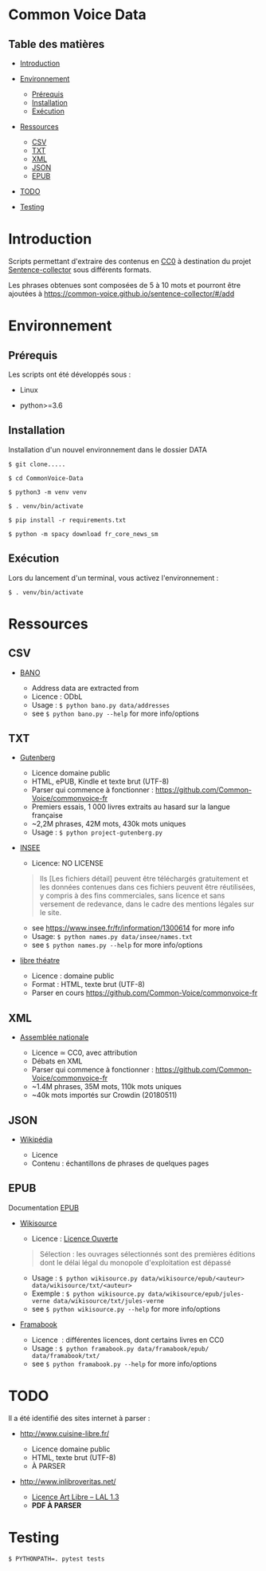 # Common Voice Data

## Table des matières

- [Introduction](#introduction)

- [Environnement](#environnement)

  - [Prérequis](#prérequis)
  - [Installation](#installation)
  - [Exécution](#execution)

- [Ressources](#ressources)

  - [CSV](#csv)
  - [TXT](#txt)
  - [XML](#xml)
  - [JSON](#json)
  - [EPUB](#epub)

- [TODO](#todo)

- [Testing](#testing)

# Introduction

Scripts permettant d'extraire des contenus en [CC0](https://creativecommons.org/publicdomain/zero/1.0/deed.fr "Creative Commons – CC0 1.0 universel") à destination du projet [Sentence-collector](https://common-voice.github.io/sentence-collector/) sous différents formats.

Les phrases obtenues sont composées de 5 à 10 mots et pourront être ajoutées à <https://common-voice.github.io/sentence-collector/#/add>

# Environnement

## Prérequis

Les scripts ont été développés sous :

- Linux

- python>=3.6

## Installation

Installation d'un nouvel environnement dans le dossier DATA

`$ git clone.....`

`$ cd CommonVoice-Data`

`$ python3 -m venv venv`

`$ . venv/bin/activate`

`$ pip install -r requirements.txt`

`$ python -m spacy download fr_core_news_sm`


## Exécution

Lors du lancement d'un terminal, vous activez l'environnement :

`$ . venv/bin/activate`

# Ressources

## CSV

- [BANO](https://www.data.gouv.fr/fr/datasets/base-d-adresses-nationale-ouverte-bano/)

  - Address data are extracted from
  - Licence : ODbL
  - Usage : `$ python bano.py data/addresses`
  - see `$ python bano.py --help` for more info/options

## TXT

- [Gutenberg](https://www.gutenberg.org/)

  - Licence domaine public
  - HTML, ePUB, Kindle et texte brut (UTF-8)
  - Parser qui commence à fonctionner : <https://github.com/Common-Voice/commonvoice-fr>
  - Premiers essais, 1 000 livres extraits au hasard sur la langue française
  - ~2,2M phrases, 42M mots, 430k mots uniques
  - Usage : `$ python project-gutenberg.py`

- [INSEE](https://www.insee.fr)

  - Licence: NO LICENSE

  > Ils [Les fichiers détail] peuvent être téléchargés gratuitement et les données contenues dans ces fichiers peuvent être réutilisées, y compris à des fins commerciales, sans licence et sans versement de redevance, dans le cadre des mentions légales sur le site.

  - see https://www.insee.fr/fr/information/1300614 for more info
  - Usage: `$ python names.py data/insee/names.txt`
  - see `$ python names.py --help` for more info/options

- [libre théatre](http://libretheatre.fr/)

    - Licence : domaine public
    - Format : HTML, texte brut (UTF-8)
    - Parser en cours <https://github.com/Common-Voice/commonvoice-fr>

## XML

- [Assemblée nationale](http://data.assemblee-nationale.fr/)

  - Licence ≃ CC0, avec attribution
  - Débats en XML
  - Parser qui commence à fonctionner : <https://github.com/Common-Voice/commonvoice-fr>
  - ~1.4M phrases, 35M mots, 110k mots uniques
  - ~40k mots importés sur Crowdin (20180511)

## JSON

- [Wikipédia](https://fr.wikipedia.org)

  - Licence
  - Contenu : échantillons de phrases de quelques pages

## EPUB

Documentation [EPUB](https://buildmedia.readthedocs.org/media/pdf/ebooklib/latest/ebooklib.pdf)

- [Wikisource](https://fr.wikisource.org/wiki/Wikisource:Accueil)

  - Licence : [Licence Ouverte](https://fr.wikisource.org/wiki/Licence_Ouverte)

  > Sélection : les ouvrages sélectionnés sont des premières éditions dont le délai légal du monopole d'exploitation est dépassé

  - Usage : `$ python wikisource.py data/wikisource/epub/<auteur> data/wikisource/txt/<auteur>`
  - Exemple : `$ python wikisource.py data/wikisource/epub/jules-verne data/wikisource/txt/jules-verne`
  - see `$ python wikisource.py --help` for more info/options

- [Framabook](https://framabook.org/)

  - Licence  : différentes licences, dont certains livres en CC0
  - Usage : `$ python framabook.py data/framabook/epub/ data/framabook/txt/`
  - see `$ python framabook.py --help` for more info/options

# TODO

Il a été identifié des sites internet à parser :

  - <http://www.cuisine-libre.fr/>

    - Licence domaine public
    - HTML, texte brut (UTF-8)
    - À PARSER

  - <http://www.inlibroveritas.net/>

    - [Licence Art Libre – LAL 1.3](http://artlibre.org/licence/lal)
    - **PDF À PARSER**

# Testing

`$ PYTHONPATH=. pytest tests`
